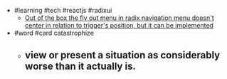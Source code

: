- #learning #tech #reactjs #radixui
	- [Out of the box the fly out menu in radix navigation menu doesn't center in relation to trigger's position, but it can be implemented](https://github.com/radix-ui/primitives/issues/1462)
- #word #card catastrophize
	- view or present a situation as considerably worse than it actually is.
		-
